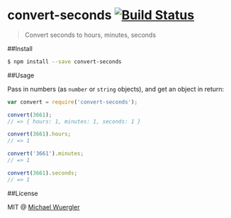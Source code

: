 # convert-seconds [![Build Status](https://travis-ci.org/radiovisual/convert-seconds.svg)](https://travis-ci.org/radiovisual/convert-seconds)
> Convert seconds to hours, minutes, seconds

##Install
```sh
$ npm install --save convert-seconds
```

##Usage

Pass in numbers (as `number` or `string` objects), and get an object in return:

```js
var convert = require('convert-seconds');

convert(3661);
// => { hours: 1, minutes: 1, seconds: 1 }

convert(3661).hours;
// => 1

convert('3661').minutes;
// => 1

convert(3661).seconds;
// => 1

```

##License

MIT @ [Michael Wuergler](http://www.numetriclabs.com)



